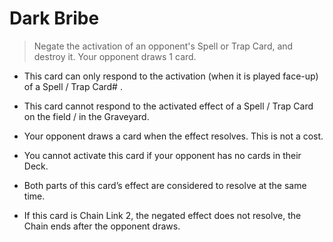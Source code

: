 # Dark Bribe

> Negate the activation of an opponent's Spell or Trap Card, and destroy it. Your opponent draws 1 card.

*   This card can only respond to the activation (when it is played face-up) of a Spell / Trap Card# .

*   This card cannot respond to the activated effect of a Spell / Trap Card on the field / in the Graveyard.
*   Your opponent draws a card when the effect resolves. This is not a cost.
*   You cannot activate this card if your opponent has no cards in their Deck.
*   Both parts of this card’s effect are considered to resolve at the same time.
*   If this card is Chain Link 2, the negated effect does not resolve, the Chain ends after the opponent draws.
